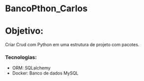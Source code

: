 # BancoPthon_Carlos

# Objetivo:
Criar Crud com Python em uma estrutura de projeto com pacotes.

### Tecnologias:

- ORM: SQLalchemy
- Docker: Banco de dados MySQL


